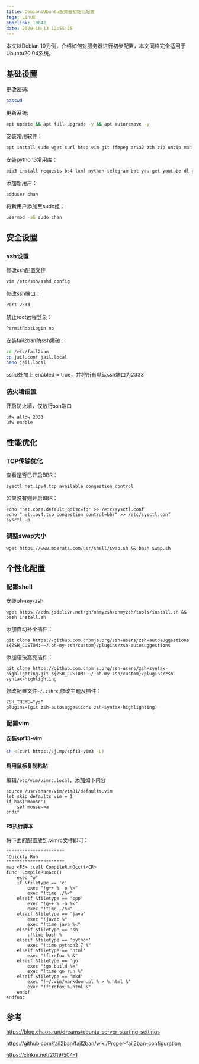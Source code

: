 ```yaml
---
title: Debian&Ubuntu服务器初始化配置
tags: Linux
abbrlink: 19842
date: 2020-10-13 12:55:25
---
```


本文以Debian 10为例，介绍如何对服务器进行初步配置，本文同样完全适用于 Ubuntu20.04系统。

<!-- more -->

## 基础设置

更改密码:

```bash
passwd
```

更新系统:

```bash
apt update && apt full-upgrade -y && apt autoremove -y
```

安装常用软件：

```bash
apt install sudo wget curl htop vim git ffmpeg aria2 zsh zip unzip man npm nodejs speedtest-cli python3 python3-pip ufw fail2ban certbot nginx -y
```

安装python3常用库：

```bash
pip3 install requests bs4 lxml python-telegram-bot you-get youtube-dl gdown m3u8downloader fake_useragent faker pyexecjs
```

添加新用户：

```bash
adduser chan
```

将新用户添加至sudo组：

```bash
usermod -aG sudo chan
```

## 安全设置

### ssh设置

修改ssh配置文件

```bash
vim /etc/ssh/sshd_config
```

修改ssh端口：

```bash
Port 2333
```

禁止root远程登录：

```bash
PermitRootLogin no
```

安装fail2ban防ssh爆破：

```bash
cd /etc/fail2ban
cp jail.conf jail.local
nano jail.local
```

sshd处加上 enabled = true，并将所有默认ssh端口为2333

### 防火墙设置

开启防火墙，仅放行ssh端口

```bash
ufw allow 2333
ufw enable
```

## 性能优化

### TCP传输优化

查看是否已开启BBR：

```
sysctl net.ipv4.tcp_available_congestion_control
```

如果没有则开启BBR：

```
echo "net.core.default_qdisc=fq" >> /etc/sysctl.conf
echo "net.ipv4.tcp_congestion_control=bbr" >> /etc/sysctl.conf
sysctl -p
```

### 调整swap大小

```
wget https://www.moerats.com/usr/shell/swap.sh && bash swap.sh
```

## 个性化配置

### 配置shell

安装oh-my-zsh

```
wget https://cdn.jsdelivr.net/gh/ohmyzsh/ohmyzsh/tools/install.sh && bash install.sh
```

添加自动补全插件：

```
git clone https://github.com.cnpmjs.org/zsh-users/zsh-autosuggestions ${ZSH_CUSTOM:-~/.oh-my-zsh/custom}/plugins/zsh-autosuggestions
```

添加语法高亮插件：

```
git clone https://github.com.cnpmjs.org/zsh-users/zsh-syntax-highlighting.git ${ZSH_CUSTOM:-~/.oh-my-zsh/custom}/plugins/zsh-syntax-highlighting
```

修改配置文件`~/.zshrc`,修改主题及插件：

```
ZSH_THEME="ys"
plugins=(git zsh-autosuggestions zsh-syntax-highlighting)
```

### 配置vim

#### 安装spf13-vim

```bash
sh <(curl https://j.mp/spf13-vim3 -L)
```

#### 启用鼠标复制粘贴

编辑`/etc/vim/vimrc.local`，添加如下内容

```
source /usr/share/vim/vim81/defaults.vim
let skip_defaults_vim = 1
if has('mouse')
    set mouse-=a
endif
```

#### F5执行脚本

将下面的配置放到.vimrc文件即可：

```
""""""""""""""""""""""
"Quickly Run
""""""""""""""""""""""
map <F5> :call CompileRunGcc()<CR>
func! CompileRunGcc()
    exec "w"
    if &filetype == 'c'
        exec "!g++ % -o %<"
        exec "!time ./%<"
    elseif &filetype == 'cpp'
        exec "!g++ % -o %<"
        exec "!time ./%<"
    elseif &filetype == 'java'
        exec "!javac %"
        exec "!time java %<"
    elseif &filetype == 'sh'
        :!time bash %
    elseif &filetype == 'python'
        exec "!time python2.7 %"
    elseif &filetype == 'html'
        exec "!firefox % &"
    elseif &filetype == 'go'
        exec "!go build %<"
        exec "!time go run %"
    elseif &filetype == 'mkd'
        exec "!~/.vim/markdown.pl % > %.html &"
        exec "!firefox %.html &"
    endif
endfunc
```

## 参考

https://blog.chaos.run/dreams/ubuntu-server-starting-settings

https://github.com/fail2ban/fail2ban/wiki/Proper-fail2ban-configuration

https://xirikm.net/2019/504-1